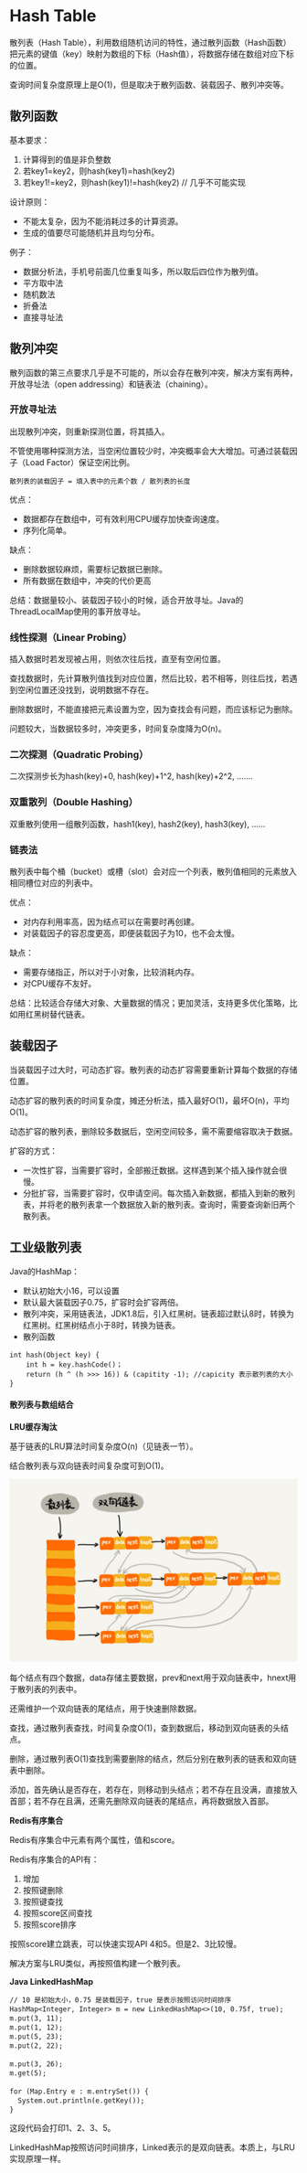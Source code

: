 # Hash Table

散列表（Hash Table），利用数组随机访问的特性，通过散列函数（Hash函数）把元素的键值（key）映射为数组的下标（Hash值），将数据存储在数组对应下标的位置。

查询时间复杂度原理上是O\(1\)，但是取决于散列函数、装载因子、散列冲突等。

## 散列函数

基本要求：

1. 计算得到的值是非负整数
2. 若key1=key2，则hash\(key1\)=hash\(key2\)
3. 若key1!=key2，则hash\(key1\)!=hash\(key2\) // 几乎不可能实现

设计原则：

* 不能太复杂，因为不能消耗过多的计算资源。
* 生成的值要尽可能随机并且均匀分布。

例子：

* 数据分析法，手机号前面几位重复叫多，所以取后四位作为散列值。
* 平方取中法
* 随机数法
* 折叠法
* 直接寻址法

## 散列冲突

散列函数的第三点要求几乎是不可能的，所以会存在散列冲突，解决方案有两种，开放寻址法（open addressing）和链表法（chaining）。

### **开放寻址法**

出现散列冲突，则重新探测位置，将其插入。

不管使用哪种探测方法，当空闲位置较少时，冲突概率会大大增加。可通过装载因子（Load Factor）保证空闲比例。

```text
散列表的装载因子 = 填入表中的元素个数 / 散列表的长度
```

优点：

* 数据都存在数组中，可有效利用CPU缓存加快查询速度。
* 序列化简单。

缺点：

* 删除数据较麻烦，需要标记数据已删除。
* 所有数据在数组中，冲突的代价更高

总结：数据量较小、装载因子较小的时候，适合开放寻址。Java的ThreadLocalMap使用的事开放寻址。

### **线性探测（Linear Probing）**

插入数据时若发现被占用，则依次往后找，直至有空闲位置。

查找数据时，先计算散列值找到对应位置，然后比较，若不相等，则往后找，若遇到空闲位置还没找到，说明数据不存在。

删除数据时，不能直接把元素设置为空，因为查找会有问题，而应该标记为删除。

问题较大，当数据较多时，冲突更多，时间复杂度降为O\(n\)。

### **二次探测（Quadratic Probing）**

二次探测步长为hash\(key\)+0, hash\(key\)+1^2, hash\(key\)+2^2, …….

### **双重散列（Double Hashing）**

双重散列使用一组散列函数，hash1\(key\), hash2\(key\), hash3\(key\), ......

### **链表法**

散列表中每个桶（bucket）或槽（slot）会对应一个列表，散列值相同的元素放入相同槽位对应的列表中。

优点：

* 对内存利用率高，因为结点可以在需要时再创建。
* 对装载因子的容忍度更高，即便装载因子为10，也不会太慢。

缺点：

* 需要存储指正，所以对于小对象，比较消耗内存。
* 对CPU缓存不友好。

总结：比较适合存储大对象、大量数据的情况；更加灵活，支持更多优化策略，比如用红黑树替代链表。

## 装载因子

当装载因子过大时，可动态扩容。散列表的动态扩容需要重新计算每个数据的存储位置。

动态扩容的散列表的时间复杂度，摊还分析法，插入最好O\(1\)，最坏O\(n\)，平均O\(1\)。

动态扩容的散列表，删除较多数据后，空闲空间较多，需不需要缩容取决于数据。

扩容的方式：

* 一次性扩容，当需要扩容时，全部搬迁数据。这样遇到某个插入操作就会很慢。
* 分批扩容，当需要扩容时，仅申请空间。每次插入新数据，都插入到新的散列表，并将老的散列表拿一个数据放入新的散列表。查询时，需要查询新旧两个散列表。

## 工业级散列表

Java的HashMap：

* 默认初始大小16，可以设置
* 默认最大装载因子0.75，扩容时会扩容两倍。
* 散列冲突，采用链表法，JDK1.8后，引入红黑树。链表超过默认8时，转换为红黑树。红黑树结点小于8时，转换为链表。
* 散列函数

```text
int hash(Object key) {
    int h = key.hashCode()；
    return (h ^ (h >>> 16)) & (capitity -1); //capicity 表示散列表的大小
}
```

#### 散列表与数组结合

**LRU缓存淘汰**

基于链表的LRU算法时间复杂度O\(n\)（见链表一节）。

结合散列表与双向链表时间复杂度可到O\(1\)。

![](../../.gitbook/assets/2.jpg)

每个结点有四个数据，data存储主要数据，prev和next用于双向链表中，hnext用于散列表的列表中。

还需维护一个双向链表的尾结点，用于快速删除数据。

查找，通过散列表查找，时间复杂度O\(1\)，查到数据后，移动到双向链表的头结点。

删除，通过散列表O\(1\)查找到需要删除的结点，然后分别在散列表的链表和双向链表中删除。

添加，首先确认是否存在，若存在，则移动到头结点；若不存在且没满，直接放入首部；若不存在且满，还需先删除双向链表的尾结点，再将数据放入首部。

**Redis有序集合**

Redis有序集合中元素有两个属性，值和score。

Redis有序集合的API有：

1. 增加
2. 按照键删除
3. 按照键查找
4. 按照score区间查找
5. 按照score排序

按照score建立跳表，可以快速实现API 4和5。但是2、3比较慢。

解决方案与LRU类似，再按照值构建一个散列表。

**Java LinkedHashMap**

```text
// 10 是初始大小，0.75 是装载因子，true 是表示按照访问时间排序
HashMap<Integer, Integer> m = new LinkedHashMap<>(10, 0.75f, true);
m.put(3, 11);
m.put(1, 12);
m.put(5, 23);
m.put(2, 22);
​
m.put(3, 26);
m.get(5);
​
for (Map.Entry e : m.entrySet()) {
  System.out.println(e.getKey());
}
```

这段代码会打印1、2、3、5。

LinkedHashMap按照访问时间排序，Linked表示的是双向链表。本质上，与LRU实现原理一样。


